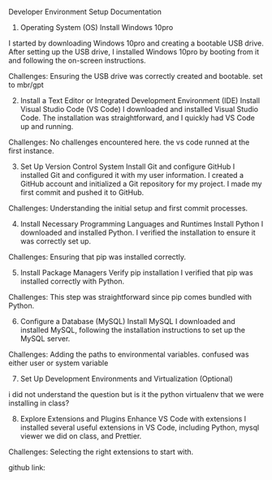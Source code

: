 Developer Environment Setup Documentation
1. Operating System (OS)
   Install Windows 10pro

I started by downloading Windows 10pro and creating a bootable USB drive. After setting up the USB drive, I installed Windows 10pro by booting from it and following the on-screen instructions.

Challenges:
Ensuring the USB drive was correctly created and bootable. set to mbr/gpt

2. Install a Text Editor or Integrated Development Environment (IDE)
   Install Visual Studio Code (VS Code)
I downloaded and installed Visual Studio Code. The installation was straightforward, and I quickly had VS Code up and running.

Challenges:
No challenges encountered here. the vs code runned at the first instance.

3. Set Up Version Control System
   Install Git and configure GitHub
I installed Git and configured it with my user information. I created a GitHub account and initialized a Git repository for my project. I made my first commit and pushed it to GitHub.

Challenges:
Understanding the initial setup and first commit processes.

4. Install Necessary Programming Languages and Runtimes
   Install Python
I downloaded and installed Python. I verified the installation to ensure it was correctly set up.

Challenges:
Ensuring that pip was installed correctly.

5. Install Package Managers
   Verify pip installation
I verified that pip was installed correctly with Python.

Challenges:
This step was straightforward since pip comes bundled with Python.

6. Configure a Database (MySQL)
   Install MySQL
I downloaded and installed MySQL, following the installation instructions to set up the MySQL server.

Challenges:
Adding the paths to environmental variables. confused was either user or system variable

7. Set Up Development Environments and Virtualization (Optional)
   
 i did not understand the question but is it the python virtualenv that we were installing in class? 

8. Explore Extensions and Plugins
   Enhance VS Code with extensions
I installed several useful extensions in VS Code, including Python, mysql viewer we did on class,  and Prettier.

Challenges:
Selecting the right extensions to start with.

github link: 

